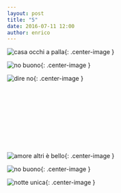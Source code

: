 ```yaml
---
layout: post
title: "5"
date: 2016-07-11 12:00
author: enrico
---
```


![casa occhi a palla](http://listabuzz.com/wp-content/uploads/2015/08/5forest-house.jpg){: .center-image }

![no buono](http://1.bp.blogspot.com/-6EoXLn05K8w/ToDKAUxoUxI/AAAAAAAAGx4/6clGSCDbrGA/s400/the+tree+of+life+11.jpg){: .center-image }

![dire no](http://academicintegrity.ucsd.edu/_images/pointFinger.jpg){: .center-image }

<br><br><br><br><br><br><br><br>

![amore altri è bello](http://3.bp.blogspot.com/-YCWT3o8ArVs/VeSKVA_Xg1I/AAAAAAAAdjQ/H_Y47YjyQZk/s1600/amore-albero-cuore.jpg){: .center-image }

![no buono](http://1.bp.blogspot.com/-6EoXLn05K8w/ToDKAUxoUxI/AAAAAAAAGx4/6clGSCDbrGA/s400/the+tree+of+life+11.jpg){: .center-image }

![notte unica](http://www.ivg.it/wp-content/uploads/2013/08/posalumini-510x300.jpg){: .center-image }
